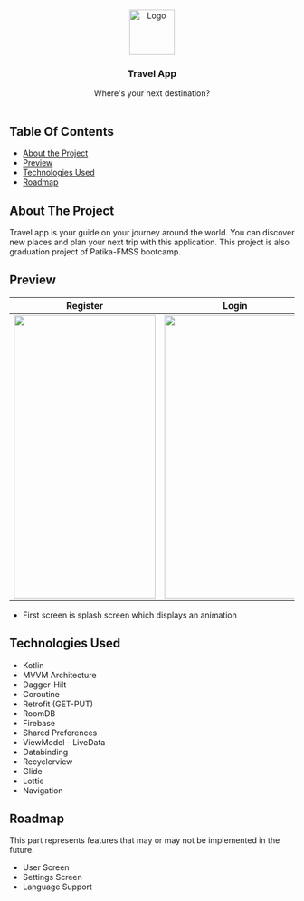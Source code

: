 <br/>
<p align="center">
    <img src="https://user-images.githubusercontent.com/58399384/194954659-5b43e8a6-2168-4cfa-8153-6dc9f4dfe119.png" alt="Logo" width="80" height="80">
  </a>
  <h3 align="center">Travel App</h3>
  <p align="center">
    Where's your next destination?
    <br/>
    <br/>
  </p>
</p>



## Table Of Contents

* [About the Project](#about-the-project)
* [Preview](#preview)
* [Technologies Used](#technologies-used)
* [Roadmap](#roadmap)

## About The Project

Travel app is your guide on your journey around the world. You can discover new places and plan your next trip with this application. This project is also graduation project of Patika-FMSS bootcamp. 

## Preview


| Register | Login | Home | Search | Trips | Bookmarks | Guide and Detail |
| ------------ | ------------ | ------------ | ------------ | ------------ | ------------ | ------------ |
|  <img src="https://user-images.githubusercontent.com/58399384/194958880-d0be5820-cd74-4d12-bafe-c0a227d47fc9.webm" width="250" height="500" /> | <img src="https://user-images.githubusercontent.com/58399384/194959361-397dc45f-ae33-4f0f-91e7-840f0f5ca22e.webm" width="250" height="500" /> | <img src="https://user-images.githubusercontent.com/58399384/194959747-8c1f7774-3fea-4a97-8fea-998fb455e88c.webm" width="250" height="500" /> |   <img src="https://user-images.githubusercontent.com/58399384/194960459-b6a83c35-07c3-45cd-acce-e407440700f8.webm" width="250" height="500" /> |   <img src="https://user-images.githubusercontent.com/58399384/194960475-232bbc15-ac93-49ee-8e8a-f1b330d976e6.webm" width="250" height="500" /> |   <img src="https://user-images.githubusercontent.com/58399384/194960515-a32e19cf-4e2c-44f8-9e13-de39530104d3.webm" width="250" height="500" /> |   <img src="https://user-images.githubusercontent.com/58399384/194960575-fd4cff89-e69a-4c55-8177-04d552f36202.webm" width="250" height="500" /> |


* First screen is splash screen which displays an animation


## Technologies Used

* Kotlin
* MVVM Architecture
* Dagger-Hilt
* Coroutine
* Retrofit (GET-PUT)
* RoomDB
* Firebase
* Shared Preferences
* ViewModel - LiveData
* Databinding
* Recyclerview
* Glide
* Lottie
* Navigation


## Roadmap

This part represents features that may or may not be implemented in the future.

* User Screen
* Settings Screen
* Language Support
